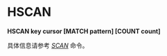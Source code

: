 
# HSCAN

**HSCAN key cursor [MATCH pattern] [COUNT count]**

具体信息请参考 [_SCAN_](../key/scan.html#scan) 命令。
